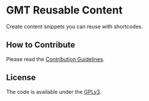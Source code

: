 # GMT Reusable Content
Create content snippets you can reuse with shortcodes.



## How to Contribute

Please read the [Contribution Guidelines](CONTRIBUTING.md).



## License

The code is available under the [GPLv3](LICENSE.md).